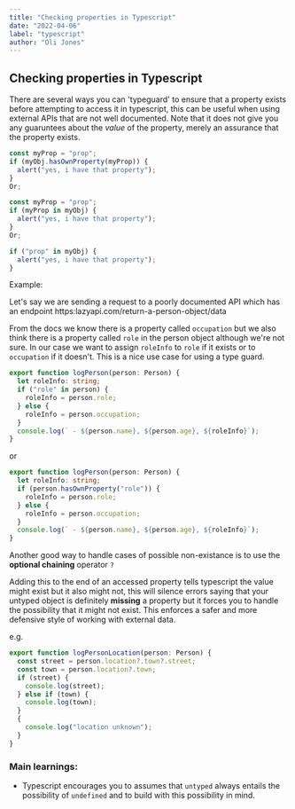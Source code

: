 ```yaml
---
title: "Checking properties in Typescript"
date: "2022-04-06"
label: "typescript"
author: "Oli Jones"
---
```


## Checking properties in Typescript

There are several ways you can 'typeguard' to ensure that a property exists before attempting to access it in typescript, this can be useful when using external APIs that are not well documented. Note that it does not give you any guaruntees about the _value_ of the property, merely an assurance that the property exists.

```ts
const myProp = "prop";
if (myObj.hasOwnProperty(myProp)) {
  alert("yes, i have that property");
}
Or;

const myProp = "prop";
if (myProp in myObj) {
  alert("yes, i have that property");
}
Or;

if ("prop" in myObj) {
  alert("yes, i have that property");
}
```

Example:

Let's say we are sending a request to a poorly documented API which has an endpoint https:lazyapi.com/return-a-person-object/data

From the docs we know there is a property called `occupation` but we also think there is a property called `role` in the person object although we're not sure. In our case we want to assign `roleInfo` to `role` if it exists or to `occupation` if it doesn't. This is a nice use case for using a type guard.

```ts
export function logPerson(person: Person) {
  let roleInfo: string;
  if ("role" in person) {
    roleInfo = person.role;
  } else {
    roleInfo = person.occupation;
  }
  console.log(` - ${person.name}, ${person.age}, ${roleInfo}`);
}
```

or

```ts
export function logPerson(person: Person) {
  let roleInfo: string;
  if (person.hasOwnProperty("role")) {
    roleInfo = person.role;
  } else {
    roleInfo = person.occupation;
  }
  console.log(` - ${person.name}, ${person.age}, ${roleInfo}`);
}
```

Another good way to handle cases of possible non-existance is to use the <b>optional chaining</b> operator `?`

Adding this to the end of an accessed property tells typescript the value might exist but it also might not, this will silence errors saying that your untyped object is definitely <b>missing</b> a property but it forces you to handle the possibility that it might not exist. This enforces a safer and more defensive style of working with external data.

e.g.

```ts
export function logPersonLocation(person: Person) {
  const street = person.location?.town?.street;
  const town = person.location?.town;
  if (street) {
    console.log(street);
  } else if (town) {
    console.log(town);
  }
  {
    console.log("location unknown");
  }
}
```

### Main learnings:

- Typescript encourages you to assumes that `untyped` always entails the possibility of `undefined` and to build with this possibility in mind.
